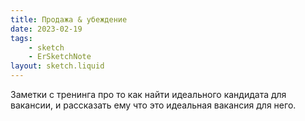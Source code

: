 ```yaml
---
title: Продажа & убеждение
date: 2023-02-19
tags:
    - sketch
    - ErSketchNote
layout: sketch.liquid
---
```


Заметки с тренинга про то как найти идеального кандидата для вакансии, и рассказать ему что это идеальная вакансия для него.
